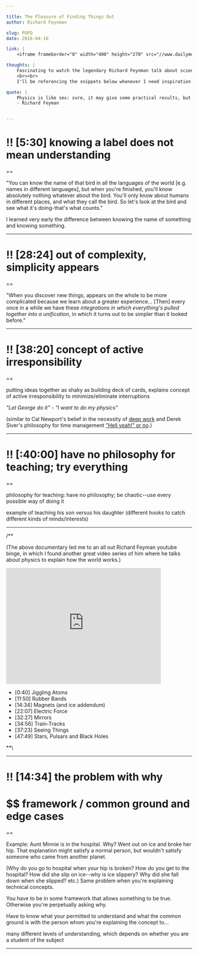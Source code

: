 ```yaml
---

title: The Pleasure of Finding Things Out 
author: Richard Feynman

slug: POFO
date: 2016-04-10

link: |
    <iframe frameborder="0" width="400" height="270" src="//www.dailymotion.com/embed/video/x24gwgc" allowfullscreen></iframe><br /></i>

thoughts: |
    Fascinating to watch the legendary Richard Feynman talk about science, teaching. His delight in knowledge, along with the simplicity and cadence in which he talks, makes the entire film thoroughly enjoyable to watch. 
    <br><br>
    I'll be referencing the snippets below whenever I need inspiration on how to effectively (and charismatically) teach a difficult subject.

quote: |
    Physics is like sex: sure, it may give some practical results, but that's not why we do it. <br>
    - Richard Feyman   


---
```


# !! [5:30] knowing a label does not mean understanding  

==

"You can know the name of that bird in all the languages of the world [e.g. names in different languages], but when you're finished, you'll know absolutely nothing whatever about the bird. You'll only know about humans in different places, and what they call the bird. So let's look at the bird and see what it's doing-that's what counts." 

I learned very early the difference between knowing the name of something and knowing something.

---


# !! [28:24] out of complexity, simplicity appears 

==

"When you discover new things, appears on the whole to be more complicated because we learn about a greater experience... [Then] every once in a while we have these *integrations in which everything's pulled together into a unification*, in which it turns out to be simpler than it looked before."

----


# !! [38:20] concept of active irresponsibility

== 

putting ideas together as shaky as building deck of cards, explains concept of active irresponsibility to minimize/eliminate interruptions

*"Let George do it" - "I want to do my physics"*

(similar to Cal Newport's belief in the necessity of 
[deep work](/books/DeepWork) and 
Derek Siver's philosophy for time management 
["Hell yeah!" or no](/books/AnythingYouWant).)


---

# !! [:40:00] have no philosophy for teaching; try everything

==

philosophy for teaching: have no philosophy; be chaotic--use every possible way of doing it 

example of teaching his son versus his daughter (different hooks to catch different kinds of minds/interests)

---

/**

(The above documentary led me to an all out Richard Feyman youtube binge, in which I found another great video series of him where he talks about physics to explain how the world works.)

<iframe width="420" height="315" src="https://www.youtube.com/embed/GqvggMpJgL0" frameborder="0" allowfullscreen></iframe>

<br>

- [0:40]  Jiggling Atoms
- [11:50] Rubber Bands
- [14:34] Magnets (and ice addendum)
- [22:07] Electric Force
- [32:27] Mirrors
- [34:56] Train-Tracks
- [37:23] Seeing Things
- [47:49] Stars, Pulsars and Black Holes

**\

----

# !! [14:34] the problem with why 

# $$ framework / common ground and edge cases

==

Example: Aunt Minnie is in the hospital. Why? Went out on ice and broke her hip. That explanation might satisfy a normal person, but wouldn't satisfy someone who came from another planet. 

(Why do you go to hospital when your hip is broken? How do you get to the hospital? How did she slip on ice--why is ice slippery? Why did she fall down when she slipped? etc.) Same problem when you're explaining technical concepts.

You have to be in some framework that allows something to be true. Otherwise you're perpetually asking why. 

Have to know what your permitted to understand and what the common ground is with the person whom you're explaining the concept to...

many different levels of understanding, which depends on whether you are a student of the subject


---
